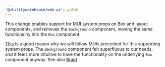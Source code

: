 ```yaml
---
'@utilitywarehouse/web-ui': patch
---
```


This change enables support for MUI system props on Box and layout components,
and removes the `Background` component, moving the same functionality into the
`Box` component.

[This](https://mui.com/system/getting-started/usage/#api-tradeoff) is a good reason why we will follow MUIs precedent for this supporting
system props. The `Background` component felt superfluous to our needs, and it
feels more
intuitive to have the functionality on the underlying `Box` component anyway.
See also [Braid](https://seek-oss.github.io/braid-design-system/components/Box#backgrounds)
